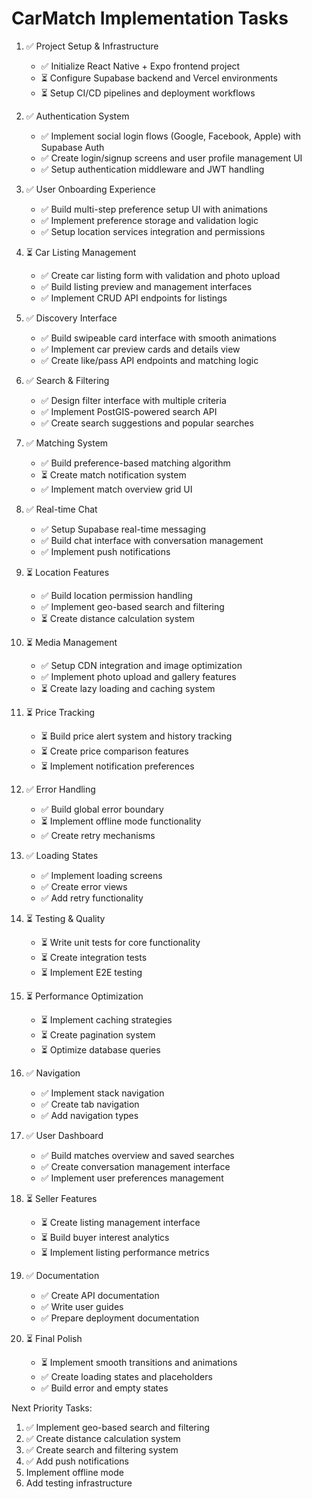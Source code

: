 # CarMatch Implementation Tasks

1. ✅ Project Setup & Infrastructure
   - ✅ Initialize React Native + Expo frontend project
   - ⏳ Configure Supabase backend and Vercel environments
   - ⏳ Setup CI/CD pipelines and deployment workflows

2. ✅ Authentication System
   - ✅ Implement social login flows (Google, Facebook, Apple) with Supabase Auth
   - ✅ Create login/signup screens and user profile management UI
   - ✅ Setup authentication middleware and JWT handling

3. ✅ User Onboarding Experience
   - ✅ Build multi-step preference setup UI with animations
   - ✅ Implement preference storage and validation logic
   - ✅ Setup location services integration and permissions

4. ⏳ Car Listing Management
   - ✅ Create car listing form with validation and photo upload
   - ✅ Build listing preview and management interfaces
   - ✅ Implement CRUD API endpoints for listings

5. ✅ Discovery Interface
   - ✅ Build swipeable card interface with smooth animations
   - ✅ Implement car preview cards and details view
   - ✅ Create like/pass API endpoints and matching logic

6. ✅ Search & Filtering
   - ✅ Design filter interface with multiple criteria
   - ✅ Implement PostGIS-powered search API
   - ✅ Create search suggestions and popular searches

7. ✅ Matching System
   - ✅ Build preference-based matching algorithm
   - ⏳ Create match notification system
   - ✅ Implement match overview grid UI

8. ✅ Real-time Chat
   - ✅ Setup Supabase real-time messaging
   - ✅ Build chat interface with conversation management
   - ✅ Implement push notifications

9. ⏳ Location Features
   - ✅ Build location permission handling
   - ✅ Implement geo-based search and filtering
   - ⏳ Create distance calculation system

10. ⏳ Media Management
    - ✅ Setup CDN integration and image optimization
    - ✅ Implement photo upload and gallery features
    - ⏳ Create lazy loading and caching system

11. ⏳ Price Tracking
    - ⏳ Build price alert system and history tracking
    - ⏳ Create price comparison features
    - ⏳ Implement notification preferences

12. ✅ Error Handling
    - ✅ Build global error boundary
    - ⏳ Implement offline mode functionality
    - ✅ Create retry mechanisms

13. ✅ Loading States
    - ✅ Implement loading screens
    - ✅ Create error views
    - ✅ Add retry functionality

14. ⏳ Testing & Quality
    - ⏳ Write unit tests for core functionality
    - ⏳ Create integration tests
    - ⏳ Implement E2E testing

15. ⏳ Performance Optimization
    - ⏳ Implement caching strategies
    - ⏳ Create pagination system
    - ⏳ Optimize database queries

16. ✅ Navigation
    - ✅ Implement stack navigation
    - ✅ Create tab navigation
    - ✅ Add navigation types

17. ✅ User Dashboard
    - ✅ Build matches overview and saved searches
    - ✅ Create conversation management interface
    - ✅ Implement user preferences management

18. ⏳ Seller Features
    - ⏳ Create listing management interface
    - ⏳ Build buyer interest analytics
    - ⏳ Implement listing performance metrics

19. ✅ Documentation
    - ✅ Create API documentation
    - ✅ Write user guides
    - ✅ Prepare deployment documentation

20. ⏳ Final Polish
    - ⏳ Implement smooth transitions and animations
    - ✅ Create loading states and placeholders
    - ✅ Build error and empty states

Next Priority Tasks:
1. ✅ Implement geo-based search and filtering
2. ✅ Create distance calculation system
3. ✅ Create search and filtering system
4. ✅ Add push notifications
5. Implement offline mode
6. Add testing infrastructure

